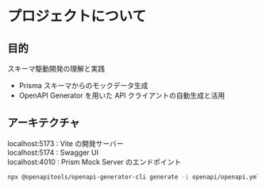 # プロジェクトについて

## 目的

スキーマ駆動開発の理解と実践

- Prisma スキーマからのモックデータ生成
- OpenAPI Generator を用いた API クライアントの自動生成と活用

## アーキテクチャ

localhost:5173 : Vite の開発サーバー  
localhost:5174 : Swagger UI  
localhost:4010 : Prism Mock Server のエンドポイント

```bash
npx @openapitools/openapi-generator-cli generate -i openapi/openapi.yml -g typescript-fetch -o src/generated-api

```
